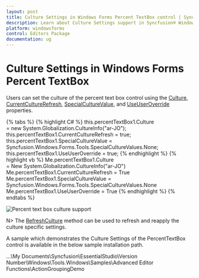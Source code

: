 ```yaml
---
layout: post
title: Culture Settings in Windows Forms Percent TextBox control | Syncfusion®
description: Learn about Culture Settings support in Syncfusion® Windows Forms Percent TextBox control and more details.
platform: windowsforms
control: Editors Package
documentation: ug
---
```


# Culture Settings in Windows Forms Percent TextBox

Users can set the culture of the percent text box control using the [Culture](https://help.syncfusion.com/cr/windowsforms/Syncfusion.Windows.Forms.Tools.NumberTextBoxBase.html#Syncfusion_Windows_Forms_Tools_NumberTextBoxBase_Culture), [CurrentCultureRefresh](https://help.syncfusion.com/cr/windowsforms/Syncfusion.Windows.Forms.Tools.NumberTextBoxBase.html#Syncfusion_Windows_Forms_Tools_NumberTextBoxBase_CurrentCultureRefresh), [SpecialCultureValue](https://help.syncfusion.com/cr/windowsforms/Syncfusion.Windows.Forms.Tools.NumberTextBoxBase.html#Syncfusion_Windows_Forms_Tools_NumberTextBoxBase_SpecialCultureValue), and [UseUserOverride](https://help.syncfusion.com/cr/windowsforms/Syncfusion.Windows.Forms.Tools.NumberTextBoxBase.html#Syncfusion_Windows_Forms_Tools_NumberTextBoxBase_UseUserOverride) properties.

{% tabs %}
{% highlight C# %}
this.percentTextBox1.Culture = new System.Globalization.CultureInfo("ar-JO");
this.percentTextBox1.CurrentCultureRefresh = true;
this.percentTextBox1.SpecialCultureValue = Syncfusion.Windows.Forms.Tools.SpecialCultureValues.None;
this.percentTextBox1.UseUserOverride = true;
{% endhighlight %}
{% highlight vb %}
Me.percentTextBox1.Culture = New System.Globalization.CultureInfo("ar-JO")
Me.percentTextBox1.CurrentCultureRefresh = True
Me.percentTextBox1.SpecialCultureValue = Syncfusion.Windows.Forms.Tools.SpecialCultureValues.None
Me.percentTextBox1.UseUserOverride = True
{% endhighlight %}
{% endtabs %}

![Percent text box culture support](PercentTextBox-Images/Overview_img468.png) 

N> The [RefreshCulture](https://help.syncfusion.com/cr/windowsforms/Syncfusion.Windows.Forms.Tools.NumberTextBoxBase.html#Syncfusion_Windows_Forms_Tools_NumberTextBoxBase_RefreshCulture) method can be used to refresh and reapply the culture specific settings.

A sample which demonstrates the Culture Settings of the PercentTextBox control is available in the below sample installation path.

…\My Documents\Syncfusion\EssentialStudio\Version Number\Windows\Tools.Windows\Samples\Advanced Editor Functions\ActionGroupingDemo
